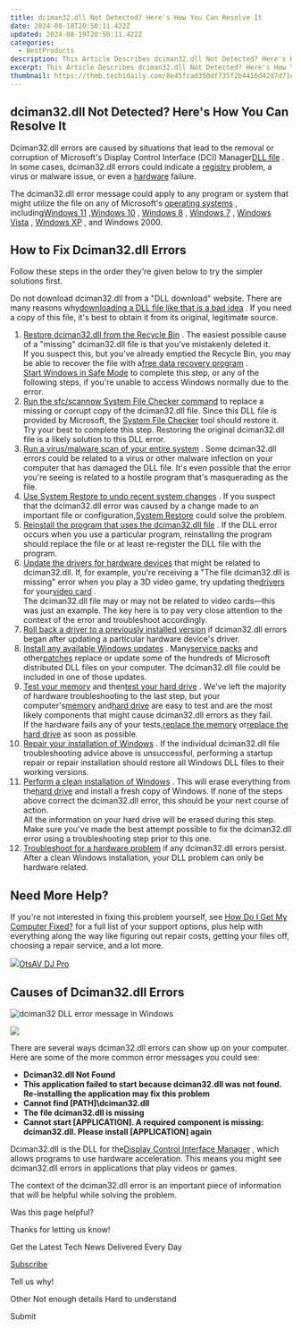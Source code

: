 ```yaml
---
title: dciman32.dll Not Detected? Here's How You Can Resolve It
date: 2024-08-18T20:50:11.422Z
updated: 2024-08-19T20:50:11.422Z
categories:
  - BestProducts
description: This Article Describes dciman32.dll Not Detected? Here's How You Can Resolve It
excerpt: This Article Describes dciman32.dll Not Detected? Here's How You Can Resolve It
thumbnail: https://thmb.techidaily.com/8e45fcad350df735f2b4416d42d7d71c8933e8227de663d1016dd55e7780d59f.jpg
---
```


## dciman32.dll Not Detected? Here's How You Can Resolve It
 Dciman32.dll errors are caused by situations that lead to the removal or corruption of Microsoft's Display Control Interface (DCI) Manager[DLL file](https://www.lifewire.com/what-is-a-dll-file-2625852) . In some cases, dciman32.dll errors could indicate a [registry](https://www.lifewire.com/windows-registry-2625992) problem, a virus or malware issue, or even a [hardware](https://www.lifewire.com/computer-hardware-2625895) failure.

 The dciman32.dll error message could apply to any program or system that might utilize the file on any of Microsoft's [operating systems](https://www.lifewire.com/operating-systems-2625912) , including[Windows 11](https://www.lifewire.com/windows-11-5188930) ,[Windows 10](https://www.lifewire.com/windows-10-2626217) , [Windows 8](https://www.lifewire.com/windows-8-2626235) , [Windows 7](https://www.lifewire.com/windows-7-2626265) , [Windows Vista](https://www.lifewire.com/windows-vista-2626311) , [Windows XP](https://www.lifewire.com/windows-xp-2626354) , and Windows 2000.

## How to Fix Dciman32.dll Errors

 Follow these steps in the order they're given below to try the simpler solutions first.

 Do not download dciman32.dll from a "DLL download" website. There are many reasons why[downloading a DLL file like that is a bad idea](https://www.lifewire.com/important-reasons-not-to-download-dll-files-2624455) . If you need a copy of this file, it's best to obtain it from its original, legitimate source.

1. [Restore dciman32.dll from the Recycle Bin](https://www.lifewire.com/how-to-restore-deleted-files-from-the-recycle-bin-2624515) . The easiest possible cause of a "missing" dciman32.dll file is that you've mistakenly deleted it.  
 If you suspect this, but you've already emptied the Recycle Bin, you may be able to recover the file with a[free data recovery program](https://www.lifewire.com/free-data-recovery-software-tools-2622893) .  
[Start Windows in Safe Mode](https://www.lifewire.com/how-do-i-start-windows-in-safe-mode-2624480) to complete this step, or any of the following steps, if you're unable to access Windows normally due to the error.
2. [Run the sfc/scannow System File Checker command](https://www.lifewire.com/how-to-use-sfc-scannow-to-repair-windows-system-files-2626161) to replace a missing or corrupt copy of the dciman32.dll file. Since this DLL file is provided by Microsoft, the [System File Checker](https://www.lifewire.com/sfc-command-system-file-checker-2626020) tool should restore it.  
 Try your best to complete this step. Restoring the original dciman32.dll file is a likely solution to this DLL error.
3. [Run a virus/malware scan of your entire system](https://www.lifewire.com/properly-scan-your-computer-for-viruses-and-other-malware-2624526) . Some dciman32.dll errors could be related to a virus or other malware infection on your computer that has damaged the DLL file. It's even possible that the error you're seeing is related to a hostile program that's masquerading as the file.
4. [Use System Restore to undo recent system changes](https://www.lifewire.com/how-to-use-system-restore-in-windows-2626131) . If you suspect that the dciman32.dll error was caused by a change made to an important file or configuration,[System Restore](https://www.lifewire.com/what-is-system-restore-2626022) could solve the problem.
5. [Reinstall the program that uses the dciman32.dll file](https://www.lifewire.com/what-is-the-proper-way-to-reinstall-a-software-program-2624478) . If the DLL error occurs when you use a particular program, reinstalling the program should replace the file or at least re-register the DLL file with the program.
6. [Update the drivers for hardware devices](https://www.lifewire.com/how-to-update-drivers-in-windows-2619214) that might be related to dciman32.dll. If, for example, you're receiving a "The file dciman32.dll is missing" error when you play a 3D video game, try updating the[drivers](https://www.lifewire.com/what-is-a-device-driver-2625796) for your[video card](https://www.lifewire.com/what-is-a-video-card-2618161) .  
 The dciman32.dll file may or may not be related to video cards—this was just an example. The key here is to pay very close attention to the context of the error and troubleshoot accordingly.
7. [Roll back a driver to a previously installed version](https://www.lifewire.com/how-to-roll-back-a-driver-in-windows-2619217) if dciman32.dll errors began after updating a particular hardware device's driver.
8. [Install any available Windows updates](https://www.lifewire.com/how-to-check-for-install-windows-updates-2624596) . Many[service packs](https://www.lifewire.com/what-is-a-service-pack-2626010) and other[patches](https://www.lifewire.com/what-is-a-patch-2625960) replace or update some of the hundreds of Microsoft distributed DLL files on your computer. The dciman32.dll file could be included in one of those updates.
9. [Test your memory](https://www.lifewire.com/free-memory-test-programs-2626178) and then[test your hard drive](https://www.lifewire.com/free-hard-drive-testing-programs-2626183) . We've left the majority of hardware troubleshooting to the last step, but your computer's[memory](https://www.lifewire.com/what-is-random-access-memory-ram-2618159) and[hard drive](https://www.lifewire.com/what-is-a-hard-disk-drive-2618152) are easy to test and are the most likely components that might cause dciman32.dll errors as they fail.  
 If the hardware fails any of your tests,[replace the memory](https://www.lifewire.com/how-to-replace-the-memory-ram-in-a-computer-2626201) or[replace the hard drive](https://www.lifewire.com/how-to-replace-a-hard-drive-2626200) as soon as possible.
10. [Repair your installation of Windows](https://www.lifewire.com/how-do-i-automatically-repair-windows-problems-2624907) . If the individual dciman32.dll file troubleshooting advice above is unsuccessful, performing a startup repair or repair installation should restore all Windows DLL files to their working versions.
11. [Perform a clean installation of Windows](https://www.lifewire.com/how-to-clean-install-windows-2624904) . This will erase everything from the[hard drive](https://www.lifewire.com/what-is-a-hard-disk-drive-2618152) and install a fresh copy of Windows. If none of the steps above correct the dciman32.dll error, this should be your next course of action.  
 All the information on your hard drive will be erased during this step. Make sure you've made the best attempt possible to fix the dciman32.dll error using a troubleshooting step prior to this one.
12. [Troubleshoot for a hardware problem](https://www.lifewire.com/fix-a-dll-issue-caused-by-a-hardware-problem-2624493) if any dciman32.dll errors persist. After a clean Windows installation, your DLL problem can only be hardware related.

## Need More Help?

 If you're not interested in fixing this problem yourself, see [How Do I Get My Computer Fixed?](https://www.lifewire.com/how-do-i-get-my-computer-fixed-2625167) for a full list of your support options, plus help with everything along the way like figuring out repair costs, getting your files off, choosing a repair service, and a lot more.

<!-- affiliate ads begin -->
<a href="https://otszone.ots7.com/order/checkout.php?PRODS=4713321&QTY=1&AFFILIATE=108875&CART=1"><img src="https://green.ots7.com/screenshots/OtsAV/OtsAVDJ1.90-300x188.jpg" border="0">OtsAV DJ Pro</a>
<!-- affiliate ads end -->
## Causes of Dciman32.dll Errors

![dciman32 DLL error message in Windows](https://www.lifewire.com/thmb/yseVhLvw26Kj9e6LSi3lo6sspkI=/1500x0/filters:no_upscale():max_bytes(150000):strip_icc():format(webp)/dciman32-dll-error-message-5abd098eba61770037a5e9a9.png)

<!-- affiliate ads begin -->
<a href="https://shop.incomedia.eu/order/checkout.php?PRODS=39655089&QTY=1&AFFILIATE=108875&CART=1"><img src="https://incomedia.eu/files/images/affiliates/wa/01_WA_728x90.jpg" border="0"></a>
<!-- affiliate ads end -->
 There are several ways dciman32.dll errors can show up on your computer. Here are some of the more common error messages you could see:

* **Dciman32.dll Not Found**
* **This application failed to start because dciman32.dll was not found. Re-installing the application may fix this problem**
* **Cannot find \[PATH\]\\dciman32.dll**
* **The file dciman32.dll is missing**
* **Cannot start \[APPLICATION\]. A required component is missing: dciman32.dll. Please install \[APPLICATION\] again**

 Dciman32.dll is the DLL for the[Display Control Interface Manager](https://learn.microsoft.com/en-us/windows-hardware/drivers/display/display-control-interface-functions) , which allows programs to use hardware acceleration. This means you might see dciman32.dll errors in applications that play videos or games.

 The context of the dciman32.dll error is an important piece of information that will be helpful while solving the problem.

Was this page helpful?

Thanks for letting us know!

 Get the Latest Tech News Delivered Every Day

[Subscribe](https://www.lifewire.com/#)

Tell us why!

 Other  Not enough details  Hard to understand

 Submit

<ins class="adsbygoogle"
     style="display:block"
     data-ad-format="autorelaxed"
     data-ad-client="ca-pub-7571918770474297"
     data-ad-slot="1223367746"></ins>



<ins class="adsbygoogle"
     style="display:block"
     data-ad-client="ca-pub-7571918770474297"
     data-ad-slot="8358498916"
     data-ad-format="auto"
     data-full-width-responsive="true"></ins>


